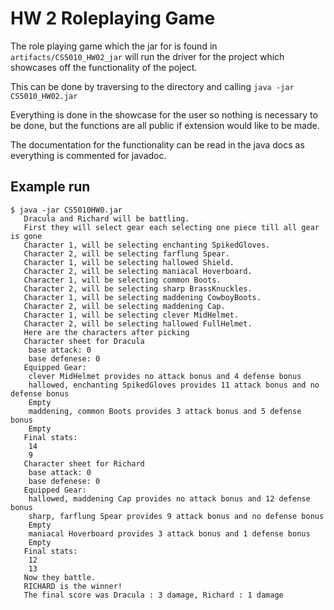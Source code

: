 # HW 2 Roleplaying Game
The role playing game which the jar for is found in ```artifacts/CS5010_HW02_jar``` will run the 
driver for the project which showcases off the functionality of the poject.

This can be done by traversing to the directory and calling ```java -jar CS5010_HW02.jar```

Everything is done in the showcase for the user so nothing is necessary to be done, but the 
functions are all public if extension would like to be made. 

The documentation for the functionality can be read in the java docs as everything is commented
for javadoc. 


## Example run
```shell script
$ java -jar CS5010HW0.jar
   Dracula and Richard will be battling.
   First they will select gear each selecting one piece till all gear is gone
   Character 1, will be selecting enchanting SpikedGloves. 
   Character 2, will be selecting farflung Spear. 
   Character 1, will be selecting hallowed Shield. 
   Character 2, will be selecting maniacal Hoverboard. 
   Character 1, will be selecting common Boots. 
   Character 2, will be selecting sharp BrassKnuckles. 
   Character 1, will be selecting maddening CowboyBoots. 
   Character 2, will be selecting maddening Cap. 
   Character 1, will be selecting clever MidHelmet. 
   Character 2, will be selecting hallowed FullHelmet. 
   Here are the characters after picking
   Character sheet for Dracula 
   	base attack: 0
   	base defenese: 0
   Equipped Gear: 
   	clever MidHelmet provides no attack bonus and 4 defense bonus
   	hallowed, enchanting SpikedGloves provides 11 attack bonus and no defense bonus
   	Empty
   	maddening, common Boots provides 3 attack bonus and 5 defense bonus
   	Empty
   Final stats: 
   	14
   	9
   Character sheet for Richard 
   	base attack: 0
   	base defenese: 0
   Equipped Gear: 
   	hallowed, maddening Cap provides no attack bonus and 12 defense bonus
   	sharp, farflung Spear provides 9 attack bonus and no defense bonus
   	Empty
   	maniacal Hoverboard provides 3 attack bonus and 1 defense bonus
   	Empty
   Final stats: 
   	12
   	13
   Now they battle.
   RICHARD is the winner!
   The final score was Dracula : 3 damage, Richard : 1 damage
```

